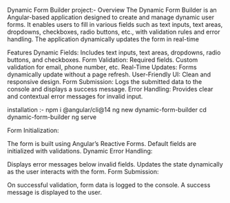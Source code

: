 Dynamic Form Builder project:- 
Overview
The Dynamic Form Builder is an Angular-based application designed to create and manage dynamic user forms.
It enables users to fill in various fields such as text inputs, text areas, dropdowns, checkboxes, radio buttons, etc.,
with validation rules and error handling. The application dynamically updates the form in real-time

Features
Dynamic Fields: Includes text inputs, text areas, dropdowns, radio buttons, and checkboxes.
Form Validation:
Required fields.
Custom validation for email, phone number, etc.
Real-Time Updates: Forms dynamically update without a page refresh.
User-Friendly UI: Clean and responsive design.
Form Submission: Logs the submitted data to the console and displays a success message.
Error Handling: Provides clear and contextual error messages for invalid input.

installation :- 
npm i @angular/cli@14
ng new dynamic-form-builder
cd dynamic-form-builder
ng serve


Form Initialization:

The form is built using Angular’s Reactive Forms.
Default fields are initialized with validations.
Dynamic Error Handling:

Displays error messages below invalid fields.
Updates the state dynamically as the user interacts with the form.
Form Submission:

On successful validation, form data is logged to the console.
A success message is displayed to the user.
